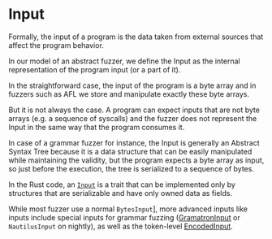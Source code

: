 # Input

Formally, the input of a program is the data taken from external sources that affect the program behavior.

In our model of an abstract fuzzer, we define the Input as the internal representation of the program input (or a part of it).

In the straightforward case, the input of the program is a byte array and in fuzzers such as AFL we store and manipulate exactly these byte arrays.

But it is not always the case. A program can expect inputs that are not byte arrays (e.g. a sequence of syscalls) and the fuzzer does not represent the Input in the same way that the program consumes it.

In case of a grammar fuzzer for instance, the Input is generally an Abstract Syntax Tree because it is a data structure that can be easily manipulated while maintaining the validity, but the program expects a byte array as input, so just before the execution, the tree is serialized to a sequence of bytes.

In the Rust code, an [`Input`](https://docs.rs/libafl/*/libafl/inputs/trait.Input.html) is a trait that can be implemented only by structures that are serializable and have only owned data as fields.

While most fuzzer use a normal `BytesInput`], more advanced inputs like inputs include special inputs for grammar fuzzing ([GramatronInput](https://docs.rs/libafl/*/libafl/inputs/gramatron/struct.GramatronInput.html) or `NautilusInput` on nightly), as well as the token-level [EncodedInput](https://docs.rs/libafl/*/libafl/inputs/encoded/struct.EncodedInput.html).
